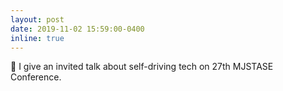 ```yaml
---
layout: post
date: 2019-11-02 15:59:00-0400
inline: true
---
```


:mega: I give an invited talk about self-driving tech on 27th MJSTASE Conference.
